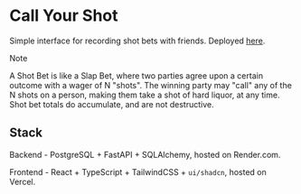 # Call Your Shot

Simple interface for recording shot bets with friends. Deployed [here](https://shots.daviskeene.com).

> [!NOTE]  
> A Shot Bet is like a Slap Bet, where two parties agree upon a certain outcome with a wager of N "shots". The winning party may "call" any of the N shots on a person, making them take a shot of hard liquor, at any time. Shot bet totals do accumulate, and are not destructive.

## Stack

Backend - PostgreSQL + FastAPI + SQLAlchemy, hosted on Render.com.

Frontend - React + TypeScript + TailwindCSS + `ui/shadcn`, hosted on Vercel.